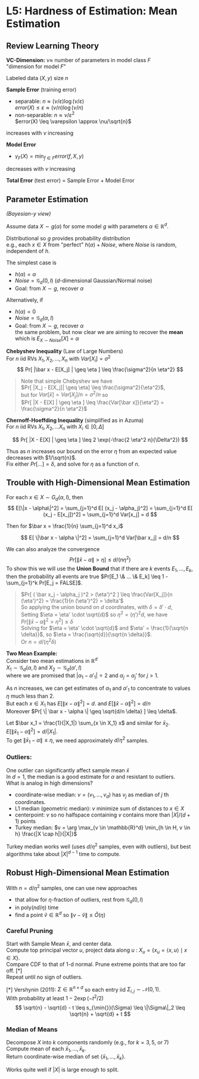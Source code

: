 # L5: Hardness of Estimation:  Mean Estimation


## Review Learning Theory

**VC-Dimension:** $\nu \approx$ number of parameters in model class $F$ \
 "dimension for model $F$"

Labeled data $(X,y)$ size $n$

**Sample Error** (training error)

 - separable:  $n \approx (\nu/\varepsilon)\log(\nu/\varepsilon)$ \
      $error(X) \leq \varepsilon \approx (\nu/n)\log(\nu/n)$
 - non-separable:  $n \approx \nu/\varepsilon^2$ \
      $error(X) \leq \varepsilon \approx \nu/\sqrt{n}$ 

increases with $\nu$ increasing

**Model Error**

 - $\gamma_F(X) = \min_{f \in F} error(f,X,y)$

decreases with $\nu$ increasing  

**Total Error** (test error) = Sample Error + Model Error



##  Parameter Estimation
*(Bayesian-y view)*

Assume data $X \sim g(\alpha)$ for some model $g$ with parameters $\alpha \in \mathbb{R}^d$.  

Distributional so $g$ provides probability distribution  \
e.g., each $x \in X$ from "perfect" $h(\alpha) + Noise$, where $Noise$ is random, independent of $h$.  

The simplest case is

 - $h(\alpha) = \alpha$
 - $Noise = \mathcal{G}_d(0,I)$  ($d$-dimensional Gaussian/Normal noise)
 - Goal: from $X \sim g$, recover $\alpha$

Alternatively, if 

 - $h(\alpha) = 0$
 - $Noise = \mathcal{G}_d(\alpha,I)$
 - Goal: from $X \sim g$, recover $\alpha$ \
the same problem, but now clear we are aiming to recover the **mean** \
which is $E_{X \sim Noise}[X] = \alpha$


**Chebyshev Inequality**  (Law of Large Numbers) \
For $n$ iid RVs $X_1, X_2, \ldots, X_n$ with $Var[X_i] = \sigma^2$ 
$$
Pr[ |\bar x - E[X_j] | \geq \eta ] \leq \frac{\sigma^2}{n \eta^2}
$$

> Note that simple Chebyshev we have \
> $Pr[ |X_j - E[X_j]| \geq \eta] \leq \frac{\sigma^2}{\eta^2}$, \
but for $Var[\bar x] = Var[X_j]/n = \sigma^2/n$ so \
> $Pr[ |X - E[X] | \geq \eta ] \leq \frac{Var[\bar x]}{\eta^2} = \frac{\sigma^2}{n \eta^2}$


**Chernoff-Hoeffding Inequality** (simplified as in Azuma) \
For $n$ iid RVs $X_1, X_2, \ldots X_n$ with $X_i \in [0,\Delta]$ 

$$
Pr[ |X - E[X] | \geq \eta ] \leq 2 \exp(-\frac{2 \eta^2 n}{\Delta^2})
$$

Thus as $n$ increases our bound on the error $\eta$ from an expected value decreases with $1/\sqrt{n}$.  \
Fix either $Pr[...] = \delta$, and solve for $\eta$ as a function of $n$.  



## Trouble with High-Dimensional Mean Estimation

For each $x \in X \sim G_d(\alpha,I)$, then 
$$
E[\|x - \alpha\|^2] 
 = \sum_{j=1}^d E[ (x_j - \alpha_j)^2] 
 = \sum_{j=1}^d E[ (x_j - E[x_j])^2] 
 = \sum_{j=1}^d Var[x_j]
 = d
$$

Then for $\bar x = \frac{1}{n} \sum_{j=1}^d x_i$

$$
E[ \|\bar x - \alpha \|^2]
 = \sum_{j=1}^d Var[\bar x_j]
 = d/n
$$

We can also analyze the convergence 
$$
Pr[ \|\bar x - \alpha \| > \eta ] \leq d/ (n\eta^2)
$$
To show this we will use the **Union Bound** that if there are $k$ events $E_1, \ldots, E_k$, then the probability all events are true $Pr[E_1 \& ... \& E_k] \leq 1 - \sum_{j=1}^k Pr[E_j = FALSE]$.  

> $Pr[ ( \bar x_j - \alpha_j )^2  > (\eta')^2 ] \leq \frac{Var[X_j]}{n (\eta')^2} = \frac{1}{n (\eta')^2} = \delta'$ \
> So applying the union bound on $d$ coordinates, with $\delta = \delta' \cdot d$, \
> Setting $\eta = \eta' \cdot \sqrt{d}$ so $\eta^2 = (\eta')^2 d$, we have \
> $Pr[ \|\bar x - \alpha \|^2 > \eta^2] \leq \delta$ \
> Solving for $\eta = \eta' \cdot \sqrt{d}$ and $\eta' = \frac{1}{\sqrt{n \delta}}$, so $\eta = \frac{\sqrt{d}}{\sqrt{n \delta}}$. \
> Or $n = d/(\eta^2 \delta)$



**Two Mean Example:** \
Consider two mean estimations in $\mathbb{R}^d$  \
$X_1 \sim \mathcal{G}_d(\alpha, I)$ and $X_2 \sim \mathcal{G}_d(\alpha', I)$  \
where we are promised that $|\alpha_1 - \alpha'_1| = 2$ and 
 $\alpha_j = \alpha_j'$ for $j > 1$.  

As $n$ increases, we can get estimates of $\alpha_1$ and $\alpha'_1$ to concentrate to values $\eta$ much less than $2$.  \
But each $x \in X_1$ has $E[\| x - \alpha\|^2] = d$.   and $E[\| \bar x - \alpha\|^2] = d/n$ \
Moreover $Pr[ \| \bar x - \alpha \| \geq \sqrt{d/n \delta} ] \leq \delta$.  

Let $\bar x_1 = \frac{1}{|X_1|} \sum_{x \in X_1} x$ and similar for $\bar x_2$.  \
$E[ \|\bar x_1 - \alpha \|^2 ]  = d/|X_1|$.  \
To get $\|\bar x_1 - \alpha \| \leq \eta$, we need approximately $d/ \eta^2$ samples.   


### Outliers:
One outlier can significantly affect sample mean $\bar x$ \
In $d=1$, the median is a good estimate for $\alpha$ and resistant to outliers.  \
What is analog in high dimensions?  
 - coordinate-wise median: $v = (v_1, ..., v_d)$ has $v_j$ as median of $j$ th coordinates.  
 - L1 median (geometric median): $v$ minimize sum of distances to $x \in X$
 - centerpoint: $v$ so no halfspace containing $v$ contains more than $|X|/(d+1)$ points
 - Turkey median: $v = \arg \max_{v \in \mathbb{R}^d} \min_{h \in H, v \in h} \frac{|X \cap h|}{|X|}$

Turkey median works well (uses $d/\eta^2$ samples, even with outliers), but best algorithms take about $|X|^{d-1}$ time to compute.  



## Robust High-Dimensional Mean Estimation

With $n = d/\eta^2$ samples, one can use new approaches
 - that allow for $\eta$-fraction of outliers, rest from $\mathcal{G}_d(0,I)$
 - in $\mathsf{poly}(nd/\eta)$ time 
 - find a point $\hat v \in \mathbb{R}^d$ so $\|v - \hat v\| \leq \tilde O(\eta)$

### Careful Pruning
Start with Sample Mean $\bar x$, and center data.  \
Compute top principal vector $u$, project data along $u$ : $X_u = \{x_u  = \langle x, u \rangle \mid x \in X\}$.  \
Compare CDF to that of 1-d normal.  Prune extreme points that are too far off. [*] \
Repeat until no sign of outliers.  

[*] Vershynin (2011):  $\Sigma \in \mathbb{R}^{n \times d}$ so each entry iid $\Sigma_{i,j} \sim \mathcal{N}(0,1)$.  \
With probability at least $1-2\exp(-t^2/2)$
$$
\sqrt{n} - \sqrt{d} - t \leq s_{\min{}}(\Sigma) \leq \|\Sigma\|_2 \leq \sqrt{n} + \sqrt{d} + t
$$


### Median of Means

Decompose $X$ into $k$ components randomly (e.g., for $k = 3,5$, or $7$)\
Compute mean of each $\bar x_1, \ldots, \bar x_k$.  \
Return coordinate-wise median of set $\{\bar x_1, \ldots, \bar x_k\}$.  

Works quite well if $|X|$ is large enough to split.  